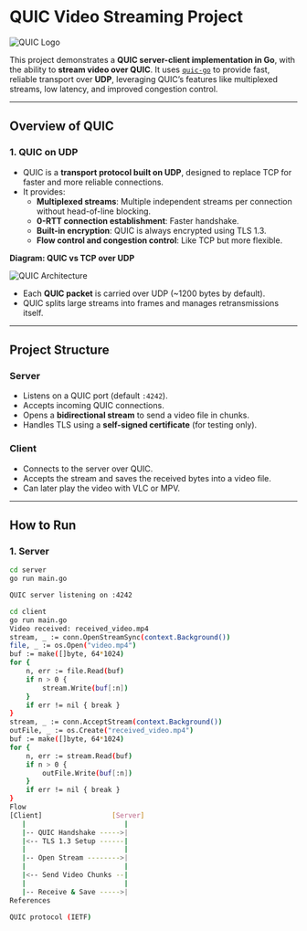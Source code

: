 # QUIC Video Streaming Project

![QUIC Logo](https://upload.wikimedia.org/wikipedia/commons/3/37/QUIC_logo.svg)

This project demonstrates a **QUIC server-client implementation in Go**, with the ability to **stream video over QUIC**. It uses [`quic-go`](https://github.com/quic-go/quic-go) to provide fast, reliable transport over **UDP**, leveraging QUIC’s features like multiplexed streams, low latency, and improved congestion control.

---

## Overview of QUIC

### 1. QUIC on UDP
- QUIC is a **transport protocol built on UDP**, designed to replace TCP for faster and more reliable connections.
- It provides:
  - **Multiplexed streams**: Multiple independent streams per connection without head-of-line blocking.
  - **0-RTT connection establishment**: Faster handshake.
  - **Built-in encryption**: QUIC is always encrypted using TLS 1.3.
  - **Flow control and congestion control**: Like TCP but more flexible.

**Diagram: QUIC vs TCP over UDP**

![QUIC Architecture](https://user-images.githubusercontent.com/placeholder/quic-diagram.png)


- Each **QUIC packet** is carried over UDP (~1200 bytes by default).
- QUIC splits large streams into frames and manages retransmissions itself.

---

## Project Structure


### Server
- Listens on a QUIC port (default `:4242`).
- Accepts incoming QUIC connections.
- Opens a **bidirectional stream** to send a video file in chunks.
- Handles TLS using a **self-signed certificate** (for testing only).

### Client
- Connects to the server over QUIC.
- Accepts the stream and saves the received bytes into a video file.
- Can later play the video with VLC or MPV.

---

## How to Run

### 1. Server

```bash
cd server
go run main.go

QUIC server listening on :4242

cd client
go run main.go
Video received: received_video.mp4
stream, _ := conn.OpenStreamSync(context.Background())
file, _ := os.Open("video.mp4")
buf := make([]byte, 64*1024)
for {
    n, err := file.Read(buf)
    if n > 0 {
        stream.Write(buf[:n])
    }
    if err != nil { break }
}
stream, _ := conn.AcceptStream(context.Background())
outFile, _ := os.Create("received_video.mp4")
buf := make([]byte, 64*1024)
for {
    n, err := stream.Read(buf)
    if n > 0 {
        outFile.Write(buf[:n])
    }
    if err != nil { break }
}
Flow 
[Client]                 [Server]
   |                        |
   |-- QUIC Handshake ----->|
   |<-- TLS 1.3 Setup ------|
   |                        |
   |-- Open Stream -------->|
   |                        |
   |<-- Send Video Chunks --|
   |                        |
   |-- Receive & Save ----->|
References

QUIC protocol (IETF)
